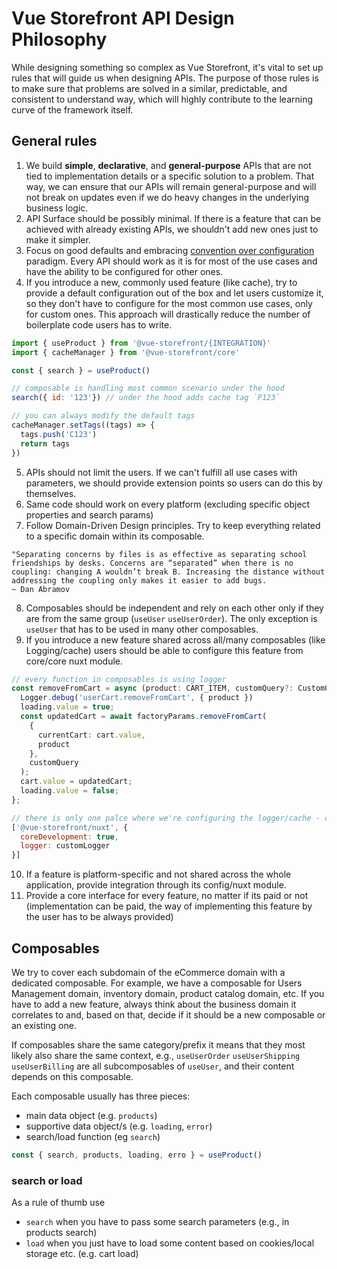 # Vue Storefront API Design Philosophy

While designing something so complex as Vue Storefront, it's vital to set up rules that will guide us when designing APIs. The purpose of those rules is to make sure that problems are solved in a similar, predictable, and consistent to understand way, which will highly contribute to the learning curve of the framework itself.


## General rules


1. We build **simple**, **declarative**, and **general-purpose** APIs that are not tied to implementation details or a specific solution to a problem. That way, we can ensure that our APIs will remain general-purpose and will not break on updates even if we do heavy changes in the underlying business logic.
2. API Surface should be possibly minimal. If there is a feature that can be achieved with already existing APIs, we shouldn't add new ones just to make it simpler.
3. Focus on good defaults and embracing [convention over configuration](https://en.wikipedia.org/wiki/Convention_over_configuration) paradigm. Every API should work as it is for most of the use cases and have the ability to be configured for other ones.
4. If you introduce a new, commonly used feature (like cache), try to provide a default configuration out of the box and let users customize it, so they don't have to configure for the most common use cases, only for custom ones. This approach will drastically reduce the number of boilerplate code users has to write.
```js
import { useProduct } from '@vue-storefront/{INTEGRATION}'
import { cacheManager } from '@vue-storefront/core'

const { search } = useProduct()

// composable is handling most common scenario under the hood
search({ id: '123'}) // under the hood adds cache tag `P123`

// you can always modify the default tags
cacheManager.setTags((tags) => {
  tags.push('C123')
  return tags
})
```
5. APIs should not limit the users. If we can't fulfill all use cases with parameters, we should provide extension points so users can do this by themselves.
6. Same code should work on every platform (excluding specific object properties and search params)
7. Follow Domain-Driven Design principles. Try to keep everything related to a specific domain within its composable.
```
"Separating concerns by files is as effective as separating school friendships by desks. Concerns are “separated” when there is no coupling: changing A wouldn’t break B. Increasing the distance without addressing the coupling only makes it easier to add bugs.
~ Dan Abramov
```
8. Composables should be independent and rely on each other only if they are from the same group (`useUser` `useUserOrder`). The only exception is `useUser` that has to be used in many other composables.
9. If you introduce a new feature shared across all/many composables (like Logging/cache) users should be able to configure this feature from core/core nuxt module.
```ts
// every function in composables is using logger
const removeFromCart = async (product: CART_ITEM, customQuery?: CustomQuery) => {
  Logger.debug('userCart.removeFromCart', { product })
  loading.value = true;
  const updatedCart = await factoryParams.removeFromCart(
    {
      currentCart: cart.value,
      product
    },
    customQuery
  );
  cart.value = updatedCart;
  loading.value = false;
};
```
```js
// there is only one palce where we're configuring the logger/cache - core
['@vue-storefront/nuxt', {
  coreDevelopment: true,
  logger: customLogger
}]
```
10. If a feature is platform-specific and not shared across the whole application, provide integration through its config/nuxt module.
11. Provide a core interface for every feature, no matter if its paid or not (implementation can be paid, the way of implementing this feature by the user has to be always provided)

## Composables

We try to cover each subdomain of the eCommerce domain with a dedicated composable. For example, we have a composable for Users Management domain, inventory domain, product catalog domain, etc. If you have to add a new feature, always think about the business domain it correlates to and, based on that, decide if it should be a new composable or an existing one.

If composables share the same category/prefix it means that they most likely also share the same context, e.g., `useUserOrder` `useUserShipping` `useUserBilling` are all subcomposables of `useUser`, and their content depends on this composable.

Each composable usually has three pieces:
- main data object (e.g. `products`)
- supportive data object/s (e.g. `loading`, `error`)
- search/load function (eg `search`)

```js
const { search, products, loading, erro } = useProduct()
```

### search or load
As a rule of thumb use
- `search` when you have to pass some search parameters (e.g., in products search)
- `load` when you just have to load some content based on cookies/local storage etc. (e.g. cart load)